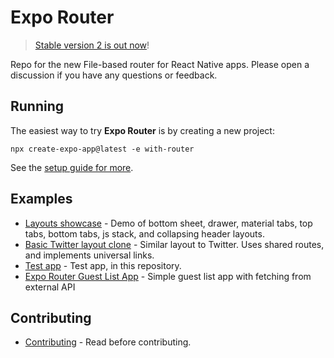 # Expo Router

> [Stable version 2 is out now](https://blog.expo.dev/introducing-expo-router-v2-3850fd5c3ca1)!

Repo for the new File-based router for React Native apps. Please open a discussion if you have any questions or feedback.

## Running

The easiest way to try **Expo Router** is by creating a new project:

```
npx create-expo-app@latest -e with-router
```

See the [setup guide for more](https://docs.expo.dev/routing/installation/).

## Examples

- [Layouts showcase](https://github.com/EvanBacon/expo-router-layouts-example) - Demo of bottom sheet, drawer, material tabs, top tabs, bottom tabs, js stack, and collapsing header layouts.
- [Basic Twitter layout clone](https://github.com/EvanBacon/expo-router-twitter) - Similar layout to Twitter. Uses shared routes, and implements universal links.
- [Test app](/apps/sandbox) - Test app, in this repository.
- [Expo Router Guest List App](https://github.com/hola-soy-milk/upleveled-react-native-expo) - Simple guest list app with fetching from external API

## Contributing

- [Contributing](/CONTRIBUTING.md) - Read before contributing.
